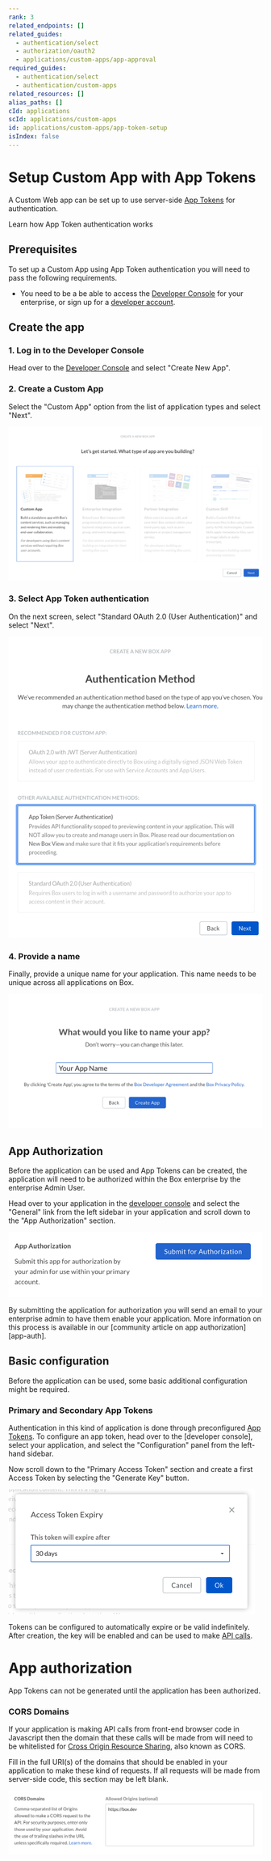 ```yaml
---
rank: 3
related_endpoints: []
related_guides:
  - authentication/select
  - authorization/oauth2
  - applications/custom-apps/app-approval
required_guides:
  - authentication/select
  - authentication/custom-apps
related_resources: []
alias_paths: []
cId: applications
scId: applications/custom-apps
id: applications/custom-apps/app-token-setup
isIndex: false
---
```


# Setup Custom App with App Tokens

A Custom Web app can be set up to use server-side
[App Tokens][app-token] for authentication.

<CTA to='g://authentication/app-token'>
  Learn how App Token authentication works

</CTA>

## Prerequisites

To set up a Custom App using App Token authentication you will need to pass the
following requirements.

* You need to be a be able to access the [Developer Console][devconsole] for
  your enterprise, or sign up for a [developer account][devaccount].

## Create the app

### 1. Log in to the Developer Console

Head over to the [Developer Console][devconsole] and select "Create New App".

### 2. Create a Custom App

Select the "Custom App" option from the list of application types and select
"Next".

<ImageFrame border>

![Application selection screen](./app-types.png)

</ImageFrame>

### 3. Select App Token authentication

On the next screen, select "Standard OAuth 2.0 (User Authentication)" and select
"Next".

<ImageFrame border width="400" center>

  ![Auth selection screen](./auth-types-app-tokens.png)

</ImageFrame>

### 4. Provide a name

Finally, provide a unique name for your application. This name needs to be
unique across all applications on Box.

<ImageFrame border width="600" center>

  ![App name form](./app-name.png)

</ImageFrame>

## App Authorization

Before the application can be used and App Tokens can be created, the
application will need to be authorized within the Box enterprise by the
enterprise Admin User.

Head over to your application in the [developer console][devconsole] and
select the "General" link from the left sidebar in your application
and scroll down to the "App Authorization" section.

<ImageFrame border width="400" center>

  ![Add and Manage keys](./app-authorization.png)

</ImageFrame>

By submitting the application for authorization you  will send an email to your
enterprise admin to have them enable your application. More information on this
process is available in our [community article on app authorization][app-auth].

## Basic configuration

Before the application can be used, some basic additional configuration might be
required.

### Primary and Secondary App Tokens

Authentication in this kind of application is done through preconfigured [App
Tokens][app-token]. To configure an app token, head over to the [developer
console], select your application, and select the "Configuration" panel from the
left-hand sidebar.

Now scroll down to the "Primary Access Token" section and create a first Access
Token by selecting the "Generate Key" button.

<ImageFrame border width="600" center>

  ![Create an app token](./app-generate-key.png)

</ImageFrame>

Tokens can be configured to automatically expire or be valid indefinitely.
After creation, the key will be enabled and can be used to make [API
calls][api-calls].

<Message warning>

  # App authorization

  App Tokens can not be generated until the application has been authorized.

</Message>

### CORS Domains

If your application is making API calls from front-end browser code in
Javascript then the domain that these calls will be made from will need to be
whitelisted for [Cross Origin Resource Sharing][cors], also known as CORS.

Fill in the full URI(s) of the domains that should be enabled in your
application to make these kind of requests. If all requests will be made from
server-side code, this section may be left blank.

<ImageFrame border>

  ![App name form](./app-cors.png)

</ImageFrame>

[devconsole]: https://app.box.com/developers/console
[devaccount]: https://account.box.com/signup/n/developer
[devtoken]: g://authentication/access-tokens/developer-tokens
[scopes]: g://api-calls/permissions-and-errors/scopes
[cors]: https://en.wikipedia.org/wiki/Cross-origin_resource_sharing
[app-token]: g://authentication/app-token
[api-calls]: g://api-calls
